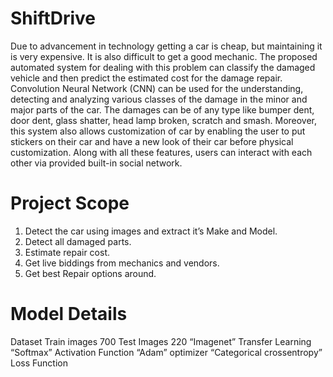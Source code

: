 # ShiftDrive
Due to advancement in technology getting a car is cheap, but maintaining it is very expensive. It is also difficult to get a good mechanic.
The proposed automated system for dealing with this problem can classify the damaged vehicle and then predict the estimated cost for the damage repair.
Convolution Neural Network (CNN) can be used for the understanding, detecting and analyzing various classes of the damage in the minor and major parts of the car.
The damages can be of any type like bumper dent, door dent, glass shatter, head lamp broken, scratch and smash.
Moreover, this system also allows customization of car by enabling the user to put stickers on their car and have a new look of their car before physical customization.
Along with all these features, users can interact with each other via provided built-in social network.

# Project Scope
 
 1. Detect the car using images and extract it’s Make and Model.
 2. Detect all damaged parts.
 3. Estimate repair cost.
 4. Get live biddings from mechanics and vendors.
 5. Get best Repair options around.

# Model Details
 Dataset 
   Train images 700
   Test Images 220
 “Imagenet” Transfer Learning
 “Softmax” Activation Function
 “Adam” optimizer
 “Categorical crossentropy” Loss Function
